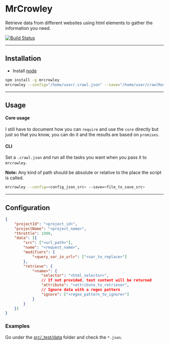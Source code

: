 # MrCrowley

Retrieve data from different websites using html elements to gather the information you need.

[![Build Status](https://travis-ci.org/Sendoushi/mrcrowley.svg?branch=master)](https://travis-ci.org/Sendoushi/mrcrowley)

----------

## Installation

- Install [node](http://nodejs.org)

```sh
npm install -g mrcrowley
mrcrowley --config="/home/user/.crawl.json" --save="/home/user/crawlResults.json"
```

----------

## Usage

#### Core usage

I still have to document how you can `require` and use the `core` directly but just so that you know, you can do it and the results are based on `promises`.

#### CLI

Set a `.crawl.json` and run all the tasks you want when you pass it to `mrcrowley`.<br>

**Note:**
Any kind of path should be absolute or relative to the place the script is called.

```sh
mrcrowley --config=<config_json_src> --save=<file_to_save_src>
```

-------------------

## Configuration

```json
{
    "projectId": "<project_id>",
    "projectName": "<project_name>",
    "throttle": 1000,
    "data": [{
        "src": ["<url_path>"],
        "name": "<request_name>",
        "modifiers": {
            "<query_var_in_url>": ["<var_to_replace>"]
        },
        "retrieve": {
            "<name>": {
                "selector": "<html_selector>",
                // If not provided, text content will be returned
                "attribute": "<attribute_to_retrieve>",
                // Ignore data with a regex pattern
                "ignore": ["<regex_pattern_to_ignore>"]
            }
        }
    }]
}
```

### Examples
Go under the [src/_test/data](src/_test/data) folder and check the `*.json`.

